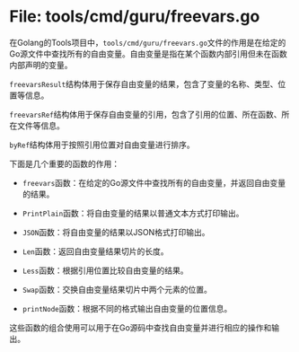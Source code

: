# File: tools/cmd/guru/freevars.go

在Golang的Tools项目中，`tools/cmd/guru/freevars.go`文件的作用是在给定的Go源文件中查找所有的自由变量。自由变量是指在某个函数内部引用但未在函数内部声明的变量。

`freevarsResult`结构体用于保存自由变量的结果，包含了变量的名称、类型、位置等信息。

`freevarsRef`结构体用于保存自由变量的引用，包含了引用的位置、所在函数、所在文件等信息。

`byRef`结构体用于按照引用位置对自由变量进行排序。

下面是几个重要的函数的作用：

- `freevars`函数：在给定的Go源文件中查找所有的自由变量，并返回自由变量的结果。

- `PrintPlain`函数：将自由变量的结果以普通文本方式打印输出。

- `JSON`函数：将自由变量的结果以JSON格式打印输出。

- `Len`函数：返回自由变量结果切片的长度。

- `Less`函数：根据引用位置比较自由变量的结果。

- `Swap`函数：交换自由变量结果切片中两个元素的位置。

- `printNode`函数：根据不同的格式输出自由变量的位置信息。

这些函数的组合使用可以用于在Go源码中查找自由变量并进行相应的操作和输出。

